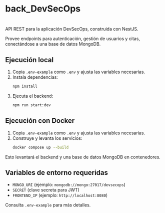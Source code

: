 # back_DevSecOps

#


API REST para la aplicación DevSecOps, construida con NestJS.

Provee endpoints para autenticación, gestión de usuarios y citas, conectándose a una base de datos MongoDB.

## Ejecución local

1. Copia `.env-example` como `.env` y ajusta las variables necesarias.
2. Instala dependencias:
   ```bash
   npm install
   ```
3. Ejecuta el backend:
   ```bash
   npm run start:dev
   ```

## Ejecución con Docker

1. Copia `.env-example` como `.env` y ajusta las variables necesarias.
2. Construye y levanta los servicios:
   ```bash
   docker compose up --build
   ```

Esto levantará el backend y una base de datos MongoDB en contenedores.

## Variables de entorno requeridas

- `MONGO_URI` (ejemplo: `mongodb://mongo:27017/devsecops`)
- `SECRET` (clave secreta para JWT)
- `FRONTEND_IP` (ejemplo: `http://localhost:8080`)

Consulta `.env-example` para más detalles.

